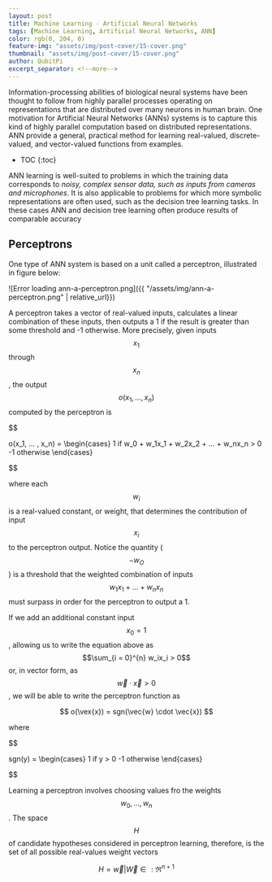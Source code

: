 ```yaml
---
layout: post
title: Machine Learning - Artificial Neural Networks
tags: [Machine Learning, Artificial Neural Networks, ANN]
color: rgb(0, 204, 0)
feature-img: "assets/img/post-cover/15-cover.png"
thumbnail: "assets/img/post-cover/15-cover.png"
author: QubitPi
excerpt_separator: <!--more-->
---
```


Information-processing abilities of biological neural systems have been thought to follow from highly parallel
processes operating on representations that are distributed over many neurons in human brain. One motivation for 
Artificial Neural Networks (ANNs) systems is to capture this kind of highly parallel computation based on distributed 
representations. ANN provide a general, practical method for learning real-valued, discrete-valued, and vector-valued 
functions from examples. 

<!--more-->

* TOC
{:toc}

ANN learning is well-suited to problems in which the training data corresponds to _noisy, complex sensor data, such as 
inputs from cameras and microphones_. It is also applicable to problems for which more symbolic representations are
often used, such as the decision tree learning tasks. In these cases ANN and decision tree learning often produce
results of comparable accuracy

Perceptrons
-----------

One type of ANN system is based on a unit called a perceptron, illustrated in figure below:

![Error loading ann-a-perceptron.png]({{ "/assets/img/ann-a-perceptron.png" | relative_url}})

A perceptron takes a vector of real-valued inputs, calculates a linear combination of these inputs, then outputs a 1 if
the result is greater than some threshold and -1 otherwise. More precisely, given inputs $$x_1$$ through $$x_n$$, the
output $$o(x_1, ... , x_n)$$ computed by the perceptron is

$$

o(x_1, ... , x_n) =
    \begin{cases}
        1 if w_0 + w_1x_1 + w_2x_2 + ... + w_nx_n > 0
        -1 otherwise
    \end{cases}

$$

where each $$w_i$$ is a real-valued constant, or weight, that determines the contribution of input $$x_i$$ to the 
perceptron output. Notice the quantity ($$-w_O$$) is a threshold that the weighted combination of inputs
$$w_1x_1 + ... + w_nx_n$$ must surpass in order for the perceptron to output a 1.

If we add an additional constant input $$x_0 = 1$$, allowing us to write the equation above as
$$\sum_{i = 0}^{n} w_ix_i > 0$$ or, in vector form, as $$\vec{w} \cdot \vec{x} > 0$$, we will be able to write the
perceptron function as

$$ o(\vex{x}) = sgn(\vec{w} \cdot \vec{x}) $$

where

$$

sgn(y) =
    \begin{cases}
        1 if y > 0
        -1 otherwise
    \end{cases}

$$

Learning a perceptron involves choosing values fro the weights $$w_0, ..., w_n$$. The space $$\mathit{H}$$ of candidate
hypotheses considered in perceptron learning, therefore, is the set of all possible real-values weight vectors

$$ H = {\vec{w} | \vec{W} \in : \mathfrak{R}^{n + 1}} $$